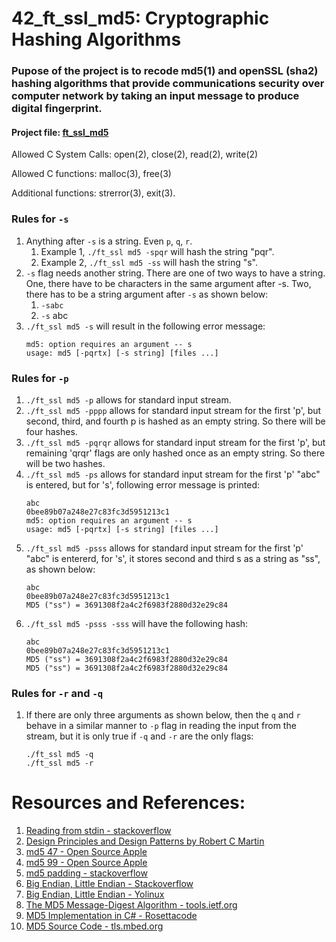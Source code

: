 # 42_ft_ssl_md5: Cryptographic Hashing Algorithms 

### Pupose of the project is to recode md5(1) and openSSL (sha2) hashing algorithms that provide communications security over computer network by taking an input message to produce digital fingerprint.

#### Project file: [ft_ssl_md5](https://github.com/mohammadbutt/42_ft_ssl_md5/blob/master/docs_and_media/ft_ssl_md5.en.pdf)

Allowed C System Calls: open(2), close(2), read(2), write(2)

Allowed C functions: malloc(3), free(3)

Additional functions: strerror(3), exit(3).

### Rules for `-s`

1. Anything after `-s` is a string. Even `p`, `q`, `r`.
   1. Example 1, `./ft_ssl md5 -spqr` will hash the string "pqr".
   2. Example 2, `./ft_ssl md5 -ss` will hash the string "s".
2. `-s` flag needs another string. There are one of two ways to have a string. One, there have to be characters in the same argument after -s. Two, there has to be a string argument after `-s` as shown below:
   1. `-sabc`
   2. `-s` abc
3. `./ft_ssl md5 -s` will result in the following error message:
   ``` 
   md5: option requires an argument -- s
   usage: md5 [-pqrtx] [-s string] [files ...]
   ```

### Rules for `-p`
1. `./ft_ssl md5 -p` allows for standard input stream.
2. `./ft_ssl md5 -pppp` allows for standard input stream for the first 'p', but second, third, and fourth p is hashed as an empty string. So there will be four hashes.
3. `./ft_ssl md5 -pqrqr` allows for standard input stream for the first 'p', but remaining 'qrqr' flags are only hashed once as an empty string. So there will be two hashes.
4. `./ft_ssl md5 -ps` allows for standard input stream for the first 'p' "abc" is entered, but for 's', following error message is printed:
   ```
   abc
   0bee89b07a248e27c83fc3d5951213c1
   md5: option requires an argument -- s
   usage: md5 [-pqrtx] [-s string] [files ...]
   ```
5. `./ft_ssl md5 -psss` allows for standard input stream for the first 'p' "abc" is entererd, for 's', it stores second and third s as a string as "ss", as shown below:
   ```
   abc
   0bee89b07a248e27c83fc3d5951213c1
   MD5 ("ss") = 3691308f2a4c2f6983f2880d32e29c84
   ```
6. `./ft_ssl md5 -psss -sss` will have the following hash:
   ```
   abc
   0bee89b07a248e27c83fc3d5951213c1
   MD5 ("ss") = 3691308f2a4c2f6983f2880d32e29c84
   MD5 ("ss") = 3691308f2a4c2f6983f2880d32e29c84
   ```
### Rules for `-r` and `-q`
1. If there are only three arguments as shown below, then the `q` and `r` behave in a similar manner to `-p` flag in reading the input from the stream, but it is only true if `-q` and `-r` are the only flags:
   ```
   ./ft_ssl md5 -q
   ./ft_ssl md5 -r
   ```

# Resources and References:
1. [Reading from stdin - stackoverflow](https://stackoverflow.com/questions/15883568/reading-from-stdin)
2. [Design Principles and Design Patterns by Robert C Martin](https://fi.ort.edu.uy/innovaportal/file/2032/1/design_principles.pdf)
4. [md5 47 - Open Source Apple](https://opensource.apple.com/source/text_cmds/text_cmds-47/md5/md5.c.auto.html)
5. [md5 99 - Open Source Apple](https://opensource.apple.com/source/text_cmds/text_cmds-99/md5/md5.c.auto.html)
6. [md5 padding - stackoverflow](https://crypto.stackexchange.com/questions/29685/computing-the-padding-of-md5)
7. [Big Endian, Little Endian - Stackoverflow](https://stackoverflow.com/questions/46109815/convert-string-from-big-endian-to-little-endian-or-vice-versa-in-python)
8. [Big Endian, Little Endian - Yolinux](http://www.yolinux.com/TUTORIALS/Endian-Byte-Order.html)
9. [The MD5 Message-Digest Algorithm - tools.ietf.org](https://tools.ietf.org/html/rfc1321)
10. [MD5 Implementation in C# - Rosettacode](https://rosettacode.org/wiki/MD5/Implementation#C)
11. [MD5 Source Code - tls.mbed.org](https://tls.mbed.org/md5-source-code)
